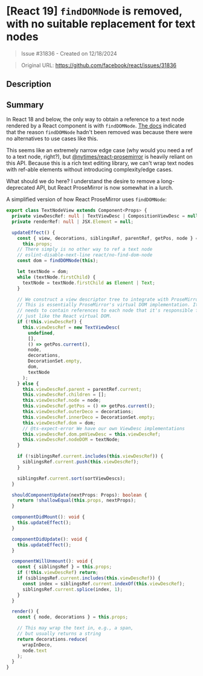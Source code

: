 # [React 19] `findDOMNode` is removed, with no suitable replacement for text nodes

> Issue #31836 - Created on 12/18/2024

> Original URL: https://github.com/facebook/react/issues/31836

## Description

## Summary

In React 18 and below, the only way to obtain a reference to a text node rendered by a React component is with `findDOMNode`. [The docs](https://18.react.dev/reference/react-dom/findDOMNode#adding-a-wrapper-div-element) indicated that the reason `findDOMNode` hadn't been removed was because there were no alternatives to use cases like this.

This seems like an extremely narrow edge case (why would you need a ref to a text node, right?), but [@nytimes/react-prosemirror](https://github.com/nytimes/react-prosemirror) is heavily reliant on this API. Because this is a rich text editing library, we can't wrap text nodes with ref-able elements without introducing complexity/edge cases.

What should we do here? I understand the desire to remove a long-deprecated API, but React ProseMirror is now somewhat in a lurch.

A simplified version of how React ProseMirror uses `findDOMNode`:

```ts
export class TextNodeView extends Component<Props> {
  private viewDescRef: null | TextViewDesc | CompositionViewDesc = null;
  private renderRef: null | JSX.Element = null;

  updateEffect() {
    const { view, decorations, siblingsRef, parentRef, getPos, node } =
      this.props;
    // There simply is no other way to ref a text node
    // eslint-disable-next-line react/no-find-dom-node
    const dom = findDOMNode(this);

    let textNode = dom;
    while (textNode.firstChild) {
      textNode = textNode.firstChild as Element | Text;
    }

    // We construct a view descriptor tree to integrate with ProseMirror.
    // This is essentially ProseMirror's virtual DOM implementation. It
    // needs to contain references to each node that it's responsible for,
    // just like the React virtual DOM.
    if (!this.viewDescRef) {
      this.viewDescRef = new TextViewDesc(
        undefined,
        [],
        () => getPos.current(),
        node,
        decorations,
        DecorationSet.empty,
        dom,
        textNode
      );
    } else {
      this.viewDescRef.parent = parentRef.current;
      this.viewDescRef.children = [];
      this.viewDescRef.node = node;
      this.viewDescRef.getPos = () => getPos.current();
      this.viewDescRef.outerDeco = decorations;
      this.viewDescRef.innerDeco = DecorationSet.empty;
      this.viewDescRef.dom = dom;
      // @ts-expect-error We have our own ViewDesc implementations
      this.viewDescRef.dom.pmViewDesc = this.viewDescRef;
      this.viewDescRef.nodeDOM = textNode;
    }

    if (!siblingsRef.current.includes(this.viewDescRef)) {
      siblingsRef.current.push(this.viewDescRef);
    }

    siblingsRef.current.sort(sortViewDescs);
  }

  shouldComponentUpdate(nextProps: Props): boolean {
    return !shallowEqual(this.props, nextProps);
  }

  componentDidMount(): void {
    this.updateEffect();
  }

  componentDidUpdate(): void {
    this.updateEffect();
  }

  componentWillUnmount(): void {
    const { siblingsRef } = this.props;
    if (!this.viewDescRef) return;
    if (siblingsRef.current.includes(this.viewDescRef)) {
      const index = siblingsRef.current.indexOf(this.viewDescRef);
      siblingsRef.current.splice(index, 1);
    }
  }

  render() {
    const { node, decorations } = this.props;

    // This may wrap the text in, e.g., a span,
    // but usually returns a string
    return decorations.reduce(
      wrapInDeco,
      node.text
    );
  }
}
```


